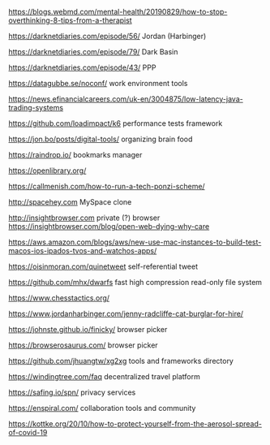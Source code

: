 https://blogs.webmd.com/mental-health/20190829/how-to-stop-overthinking-8-tips-from-a-therapist

https://darknetdiaries.com/episode/56/ Jordan (Harbinger)

https://darknetdiaries.com/episode/79/ Dark Basin

https://darknetdiaries.com/episode/43/ PPP

https://datagubbe.se/noconf/ work environment tools

https://news.efinancialcareers.com/uk-en/3004875/low-latency-java-trading-systems

https://github.com/loadimpact/k6 performance tests framework

https://jon.bo/posts/digital-tools/ organizing brain food

https://raindrop.io/ bookmarks manager

https://openlibrary.org/

https://callmenish.com/how-to-run-a-tech-ponzi-scheme/

http://spacehey.com MySpace clone

http://insightbrowser.com private (?) browser
https://insightbrowser.com/blog/open-web-dying-why-care

https://aws.amazon.com/blogs/aws/new-use-mac-instances-to-build-test-macos-ios-ipados-tvos-and-watchos-apps/

https://oisinmoran.com/quinetweet self-referential tweet

https://github.com/mhx/dwarfs fast high compression read-only file system

https://www.chesstactics.org/

https://www.jordanharbinger.com/jenny-radcliffe-cat-burglar-for-hire/

https://johnste.github.io/finicky/ browser picker

https://browserosaurus.com/ browser picker

https://github.com/jhuangtw/xg2xg tools and frameworks directory

https://windingtree.com/faq decentralized travel platform

https://safing.io/spn/ privacy services

https://enspiral.com/ collaboration tools and community

https://kottke.org/20/10/how-to-protect-yourself-from-the-aerosol-spread-of-covid-19
